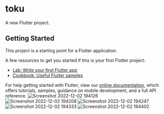 # toku

A new Flutter project.

## Getting Started

This project is a starting point for a Flutter application.

A few resources to get you started if this is your first Flutter project:

- [Lab: Write your first Flutter app](https://flutter.dev/docs/get-started/codelab)
- [Cookbook: Useful Flutter samples](https://flutter.dev/docs/cookbook)

For help getting started with Flutter, view our
[online documentation](https://flutter.dev/docs), which offers tutorials,
samples, guidance on mobile development, and a full API reference.
![Screenshot 2022-12-02 194126](https://user-images.githubusercontent.com/113318264/205353491-d1ad3f72-ebae-4e4b-ab57-0d25a3649c82.png)
![Screenshot 2022-12-02 194208](https://user-images.githubusercontent.com/113318264/205353504-46839dce-706a-4170-b6c7-93a64a25fe3c.png)
![Screenshot 2022-12-02 194247](https://user-images.githubusercontent.com/113318264/205353513-ba45a0ad-8cf4-4e53-99d1-3e26d69379d9.png)
![Screenshot 2022-12-02 194333](https://user-images.githubusercontent.com/113318264/205353526-f62917bd-74ba-46e5-87d2-beff6cacbda4.png)
![Screenshot 2022-12-02 194402](https://user-images.githubusercontent.com/113318264/205353541-1a8c0eeb-5062-4f12-8dc2-a3a5299ff3ea.png)

